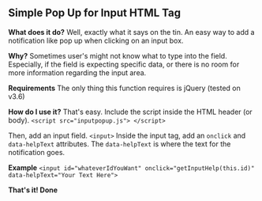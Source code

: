 ## Simple Pop Up for Input HTML Tag
**What does it do?**
Well, exactly what it says on the tin. An easy way to add a notification like pop up when clicking on an input box. 

**Why?**
Sometimes user's might not know what to type into the field. Especially, if the field is expecting specific data, or there is no room for more information regarding the input area. 

**Requirements**
The only thing this function requires is jQuery (tested on v3.6)

**How do I use it?**
That's easy. Include the script inside the HTML header (or body). 
``<script src="inputpopup.js"> </script>``

Then, add an input field.
``<input>``
Inside the input tag, add an ``onclick`` and ``data-helpText`` attributes.
The ``data-helpText`` is where the text for the notification goes.

**Example**
``<input id="whateverIdYouWant" onclick="getInputHelp(this.id)" data-helpText="Your Text Here">``

**That's it! Done**
